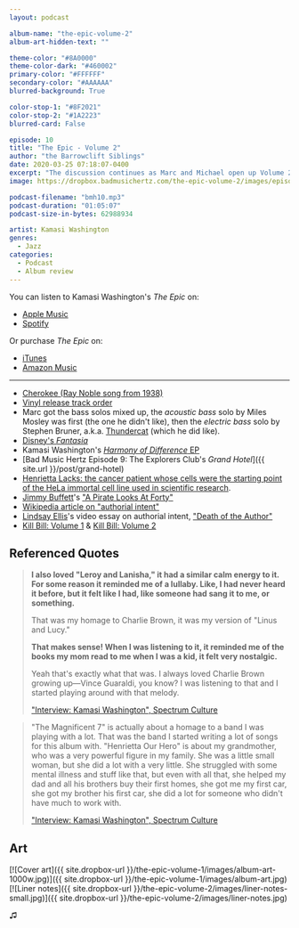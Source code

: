 ```yaml
---
layout: podcast

album-name: "the-epic-volume-2"
album-art-hidden-text: ""

theme-color: "#8A0000"
theme-color-dark: "#460002"
primary-color: "#FFFFFF"
secondary-color: "#AAAAAA"
blurred-background: True

color-stop-1: "#8F2021"
color-stop-2: "#1A2223"
blurred-card: False

episode: 10
title: "The Epic - Volume 2"
author: "the Barrowclift Siblings"
date: 2020-03-25 07:18:07-0400
excerpt: "The discussion continues as Marc and Michael open up Volume 2: “The Glorious Tale” from Kamasi Washington’s “The Epic”."
image: https://dropbox.badmusichertz.com/the-epic-volume-2/images/episode-art.jpg

podcast-filename: "bmh10.mp3"
podcast-duration: "01:05:07"
podcast-size-in-bytes: 62988934

artist: Kamasi Washington
genres:
  - Jazz
categories:
  - Podcast
  - Album review
---
```


You can listen to Kamasi Washington's *The Epic* on:

* [Apple Music](https://music.apple.com/us/album/the-epic/975610456)
* [Spotify](https://open.spotify.com/album/2j2q2ySuVk43eHB8wI5XQj)

Or purchase *The Epic* on:

* [iTunes](https://music.apple.com/us/album/the-epic/975610456)
* [Amazon Music](https://www.amazon.com/Epic-Kamasi-Washington/dp/B073JT28S3/ref=tmm_msc_swatch_0?_encoding=UTF8&qid=&sr=)

-----

* [Cherokee (Ray Noble song from 1938)](https://en.wikipedia.org/wiki/Cherokee_(Ray_Noble_song))
* [Vinyl release track order](https://en.wikipedia.org/wiki/The_Epic_%28album%29#Track_listing)
* Marc got the bass solos mixed up, the *acoustic bass* solo by Miles Mosley was first (the one he didn't like), then the *electric bass* solo by Stephen Bruner, a.k.a. [Thundercat](https://ninjatune.net/artist/thundercat) (which he did like).
* [Disney's *Fantasia*](https://en.wikipedia.org/wiki/Fantasia_(1940_film))
* Kamasi Washington's [*Harmony of Difference* EP](https://music.apple.com/us/album/harmony-of-difference-ep/1263764280)
* [Bad Music Hertz Episode 9: The Explorers Club's *Grand Hotel*]({{ site.url }}/post/grand-hotel)
* [Henrietta Lacks: the cancer patient whose cells were the starting point of the HeLa immortal cell line used in scientific research](https://en.wikipedia.org/wiki/HeLa).
* [Jimmy Buffett](https://music.apple.com/us/artist/jimmy-buffett/61232)'s ["A Pirate Looks At Forty"](https://music.apple.com/us/album/a-1-a/1440767919)
* [Wikipedia article on "authorial intent"](https://en.wikipedia.org/wiki/Authorial_intent)
* [Lindsay Ellis](https://www.youtube.com/channel/UCG1h-Wqjtwz7uUANw6gazRw)'s video essay on authorial intent, ["Death of the Author"](https://www.youtube.com/watch?v=MGn9x4-Y_7A)
* [Kill Bill: Volume 1](https://en.wikipedia.org/wiki/Kill_Bill:_Volume_1) & [Kill Bill: Volume 2](https://en.wikipedia.org/wiki/Kill_Bill:_Volume_2)

## Referenced Quotes

> **I also loved "Leroy and Lanisha," it had a similar calm energy to it. For some reason it reminded me of a lullaby. Like, I had never heard it before, but it felt like I had, like someone had sang it to me, or something.**
>
> That was my homage to Charlie Brown, it was my version of "Linus and Lucy."
>
> **That makes sense! When I was listening to it, it reminded me of the books my mom read to me when I was a kid, it felt very nostalgic.**
>
> Yeah that's exactly what that was. I always loved Charlie Brown growing up—Vince Guaraldi, you know? I was listening to that and I started playing around with that melody.
>
> ["Interview: Kamasi Washington", Spectrum Culture](https://spectrumculture.com/2015/06/23/interview-kamasi-washington/)

> "The Magnificent 7" is actually about a homage to a band I was playing with a lot. That was the band I started writing a lot of songs for this album with. "Henrietta Our Hero" is about my grandmother, who was a very powerful figure in my family. She was a little small woman, but she did a lot with a very little. She struggled with some mental illness and stuff like that, but even with all that, she helped my dad and all his brothers buy their first homes, she got me my first car, she got my brother his first car, she did a lot for someone who didn't have much to work with.
>
> ["Interview: Kamasi Washington", Spectrum Culture](https://spectrumculture.com/2015/06/23/interview-kamasi-washington/)

## Art

[![Cover art]({{ site.dropbox-url }}/the-epic-volume-1/images/album-art-1000w.jpg)]({{ site.dropbox-url }}/the-epic-volume-1/images/album-art.jpg)
[![Liner notes]({{ site.dropbox-url }}/the-epic-volume-2/images/liner-notes-small.jpg)]({{ site.dropbox-url }}/the-epic-volume-2/images/liner-notes.jpg)

♫︎